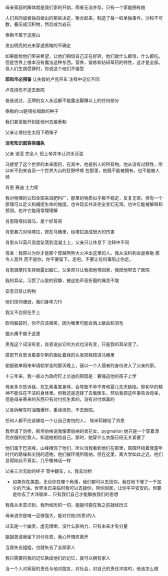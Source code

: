 母亲家庭的解体就是我们家的开始，两者无法并存，只有一个家能拥有她

人们共同或者独自做出的那些决定，聚合起来，制造了每一桩单独事件。沙粒不可数，叠压成沉积物，然后成为岩石

泰勒不属于这座山

发出明亮的光来穿透黑暗的不确定

如果能给他们带来希望，让他们相信自己正在好转，他们就什么都信，什么都吃。但是世界上根本没有魔法这种东西。营养，锻炼和钻研草药的特性，这才是全部。但人们生病受罪时，你说这个他们不接受

**耶和华必预备**  让失智的卢克开车 注释中记忆不同

卢克烧伤不送去医院


爸爸说过，正牌的女人永远都不能露出脚踝以上的任何部分

泰勒的cd是塔拉唱歌的种子

我们甚至能开到犹他州去接泰勒

父亲让塔拉在太阳下晒嗓子

**没有知识就容易偏执**

父亲 诺亚 完全人 但上帝并未让洪水泛滥

马接受了这个世界的本来面目，在其中，他是别人的所有物。他从没有过野性，所以听不到来自另一个世界大山的狂野呼唤   在那里，他既不能被拥有，也不能被人骑

肖恩 赛迪 士力架

我对物理的认知全部来自肥料厂，那里的物质似乎极不稳定，反复无常。但有一个原理可以定义和捕捉生命的维度。也许现实并非完全变幻无常。也许它能被解释和预测。也许它能用常理理解

肖恩陪塔拉骑马，是个好哥哥

肖恩暴力对待塔拉，按在马桶里，给塔拉造成很大的伤害

肖恩从12英尺高度坠落到混凝土上，父亲只让休息下 注释中不同

母亲：我原以为你才是那个穿越熊熊大火冲出这里的人。我从没料到会是泰勒  那令人意外 而不是你。你不要留下。走吧。不要让任何事阻止你走。


肖恩骑摩托车摔倒露出脑仁，父亲却只让我把他带回家，我把他带去了医院

我的耳朵，习惯了山里的寂静，被这些声音折磨的痛苦不堪

安息日禁止购物

他们信仰谦逊，我们身体力行

我又不会尿在手上

砍鸡脑袋时，你不应该微笑，因为嘴里可能会溅上献血和羽毛

猫头鹰不属于这里

黑鬼这个词没有变，肖恩说出它的方式也没有变，只是我的耳朵变了。

感恩节肖恩当着查尔斯的面扯着我的头发把我按进马桶里

偷报税单用来申请助学金的那天晚上，我以一个入侵者的身份进入了父亲的家。

十三年来，我一直以为政府盯上兰迪的原因是：要强迫他的孩子上学

母亲多次告诉我，抗生素毒害身体，会导致不孕不育和婴儿先天缺陷。耶和华的精神不能住在不洁的身体里。但我还是选择了去看医生，然后我把这件事告诉母亲，但是母亲寄来的东西只有对付抗生素的，没有对付病毒的

父亲拆解车时油箱爆炸，重读烧伤，不去医院。

任何人都不应该嫁给一个让自己害怕的人，
埃米莉嫁给了肖恩

我申请了剑桥，斯坦伯格说我像萧伯纳的卖花女，pygmalion  她只是一个穿着漂亮衣服的伦敦人，知道她相信自己。那时，她穿什么衣服已经无关紧要了

他们属于巴克峰，山峰掩饰了他们，所以当我看到他们在那里，周围环绕着我童年时代的聒噪和尖锐的遗物，他们被环境所吸纳。但在这里，离大学如此之近，他们显得如此不真实，几乎像神话一样

父亲三次无助的样子
雪中翻车，x，我去剑桥

* 如果你在美国，无论你在哪个角落，我们都可以去找你。我在地下埋了一千加仑的汽油。世界末日来临时我可以去接你，带你回家，让你平平安安的。但要是你去了大洋彼岸...
  只有我们自己才能解放我们的思想

我竟从未意识到，我所经历的一切，姐姐可能在我之前就经历过

母亲说你是唯一足够强大，能对付他(肖恩)的人

过去是一个幽灵，虚无缥缈，没什么影响力，只有未来才有分量

姐姐恳请我留下对付肖恩，我心怀愧疚离开

当我失去姐姐，也就失去了全部家人

我只需要将我的记忆换成他们的记忆，就可以拥有家人

当一个人对家庭的责任与他对朋友，对社会，对自己的责任冲突时，他该怎么做

